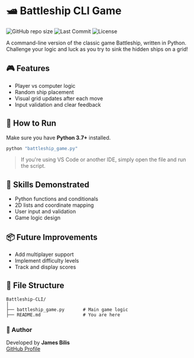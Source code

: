 # 🛥️ Battleship CLI Game
![GitHub repo size](https://img.shields.io/github/repo-size/jamesbilis/Battleship-CLI)
![Last Commit](https://img.shields.io/github/last-commit/jamesbilis/Battleship-CLI)
![License](https://img.shields.io/github/license/jamesbilis/Battleship-CLI)

A command-line version of the classic game Battleship, written in Python.  
Challenge your logic and luck as you try to sink the hidden ships on a grid!

## 🎮 Features

- Player vs computer logic
- Random ship placement
- Visual grid updates after each move
- Input validation and clear feedback

## 🚀 How to Run

Make sure you have **Python 3.7+** installed.

```bash
python "battleship_game.py"
```

> If you're using VS Code or another IDE, simply open the file and run the script.

## 🧠 Skills Demonstrated

- Python functions and conditionals
- 2D lists and coordinate mapping
- User input and validation
- Game logic design

## 📦 Future Improvements

- Add multiplayer support
- Implement difficulty levels
- Track and display scores

## 📁 File Structure

```
Battleship-CLI/
│
├── battleship_game.py       # Main game logic
├── README.md                # You are here
```

### 🔗 Author

Developed by **James Bilis**  
[GitHub Profile](https://github.com/jamesbilis)
